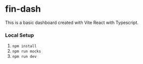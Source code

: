 # fin-dash
This is a basic dashboard created with Vite React with Typescript.

### Local Setup
1. `npm install`
2. `npm run mocks`
3. `npm run dev`

